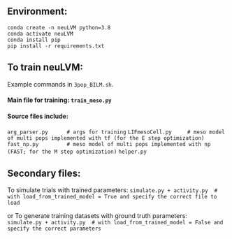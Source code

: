 ## Environment: 

```
conda create -n neuLVM python=3.8
conda activate neuLVM
conda install pip
pip install -r requirements.txt
```

## To train neuLVM:
Example commands in `3pop_BILM.sh`. 


#### Main file for training: `train_meso.py`

#### Source files include:
`arg_parser.py 		# args for training`
`LIFmesoCell.py 	# meso model of multi pops implemented with tf (for the E step optimization)`
`fast_np.py 		# meso model of multi pops implemented with np (FAST; for the M step optimization)`
`helper.py`		

## Secondary files:
To simulate trials with trained parameters:
`simulate.py + activity.py 	# with load_from_trained_model = True and specify the correct file to load`

or To generate training datasets with ground truth parameters:  
`simulate.py + activity.py 	# with load_from_trained_model = False and specify the correct parameters`

